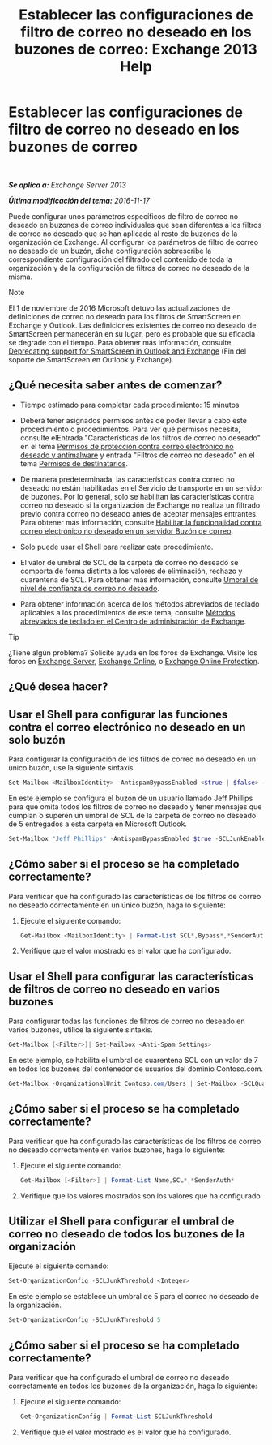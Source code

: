 ﻿---
title: 'Establecer las configuraciones de filtro de correo no deseado en los buzones de correo: Exchange 2013 Help'
TOCTitle: Establecer las configuraciones de filtro de correo no deseado en los buzones de correo
ms:assetid: 868d7fd8-e817-46ba-9b67-edf2f50b9494
ms:mtpsurl: https://technet.microsoft.com/es-es/library/Bb123559(v=EXCHG.150)
ms:contentKeyID: 49895752
ms.date: 05/22/2018
mtps_version: v=EXCHG.150
ms.translationtype: MT
---

# Establecer las configuraciones de filtro de correo no deseado en los buzones de correo

 

_**Se aplica a:** Exchange Server 2013_

_**Última modificación del tema:** 2016-11-17_

Puede configurar unos parámetros específicos de filtro de correo no deseado en buzones de correo individuales que sean diferentes a los filtros de correo no deseado que se han aplicado al resto de buzones de la organización de Exchange. Al configurar los parámetros de filtro de correo no deseado de un buzón, dicha configuración sobrescribe la correspondiente configuración del filtrado del contenido de toda la organización y de la configuración de filtros de correo no deseado de la misma.


> [!NOTE]
> El 1 de noviembre de 2016 Microsoft detuvo las actualizaciones de definiciones de correo no deseado para los filtros de SmartScreen en Exchange y Outlook. Las definiciones existentes de correo no deseado de SmartScreen permanecerán en su lugar, pero es probable que su eficacia se degrade con el tiempo. Para obtener más información, consulte <A href="https://go.microsoft.com/fwlink/p/?linkid=835894">Deprecating support for SmartScreen in Outlook and Exchange</A> (Fin del soporte de SmartScreen en Outlook y Exchange).



## ¿Qué necesita saber antes de comenzar?

  - Tiempo estimado para completar cada procedimiento: 15 minutos

  - Deberá tener asignados permisos antes de poder llevar a cabo este procedimiento o procedimientos. Para ver qué permisos necesita, consulte elEntrada "Características de los filtros de correo no deseado" en el tema [Permisos de protección contra correo electrónico no deseado y antimalware](anti-spam-and-anti-malware-permissions-exchange-2013-help.md) y entrada "Filtros de correo no deseado" en el tema [Permisos de destinatarios](recipients-permissions-exchange-2013-help.md).

  - De manera predeterminada, las características contra correo no deseado no están habilitadas en el Servicio de transporte en un servidor de buzones. Por lo general, solo se habilitan las características contra correo no deseado si la organización de Exchange no realiza un filtrado previo contra correo no deseado antes de aceptar mensajes entrantes. Para obtener más información, consulte [Habilitar la funcionalidad contra correo electrónico no deseado en un servidor Buzón de correo](enable-anti-spam-functionality-on-mailbox-servers-exchange-2013-help.md).

  - Solo puede usar el Shell para realizar este procedimiento.

  - El valor de umbral de SCL de la carpeta de correo no deseado se comporta de forma distinta a los valores de eliminación, rechazo y cuarentena de SCL. Para obtener más información, consulte [Umbral de nivel de confianza de correo no deseado](spam-confidence-level-threshold-exchange-2013-help.md).

  - Para obtener información acerca de los métodos abreviados de teclado aplicables a los procedimientos de este tema, consulte [Métodos abreviados de teclado en el Centro de administración de Exchange](keyboard-shortcuts-in-the-exchange-admin-center-exchange-online-protection-help.md).


> [!TIP]
> ¿Tiene algún problema? Solicite ayuda en los foros de Exchange. Visite los foros en <A href="https://go.microsoft.com/fwlink/p/?linkid=60612">Exchange Server</A>, <A href="https://go.microsoft.com/fwlink/p/?linkid=267542">Exchange Online</A>, o <A href="https://go.microsoft.com/fwlink/p/?linkid=285351">Exchange Online Protection</A>.



## ¿Qué desea hacer?

## Usar el Shell para configurar las funciones contra el correo electrónico no deseado en un solo buzón

Para configurar la configuración de los filtros de correo no deseado en un único buzón, use la siguiente sintaxis.

```powershell
Set-Mailbox <MailboxIdentity> -AntispamBypassEnabled <$true | $false> -RequireSenderAuthenticationEnabled <$true | $false> -SCLDeleteEnabled <$true | $false | $null> -SCLDeleteThreshold <0-9 | $null> -SCLJunkEnabled <$true | $false | $null > -SCLJunkThreshold <0-9 | $null> -SCLQuarantineEnabled <$true | $false | $null > -SCLQuarantineThreshold <0-9 | $null> -SCLRejectEnabled <$true | $false | $null > -SCLRejectThreshold <0-9 | $null>
```

En este ejemplo se configura el buzón de un usuario llamado Jeff Phillips para que omita todos los filtros de correo no deseado y tener mensajes que cumplan o superen un umbral de SCL de la carpeta de correo no deseado de 5 entregados a esta carpeta en Microsoft Outlook.

```powershell
Set-Mailbox "Jeff Phillips" -AntispamBypassEnabled $true -SCLJunkEnabled $true -SCLJunkThreshold 4
```

## ¿Cómo saber si el proceso se ha completado correctamente?

Para verificar que ha configurado las características de los filtros de correo no deseado correctamente en un único buzón, haga lo siguiente:

1.  Ejecute el siguiente comando:
    
    ```powershell
    Get-Mailbox <MailboxIdentity> | Format-List SCL*,Bypass*,*SenderAuth*
    ```

2.  Verifique que el valor mostrado es el valor que ha configurado.

## Usar el Shell para configurar las características de filtros de correo no deseado en varios buzones

Para configurar todas las funciones de filtros de correo no deseado en varios buzones, utilice la siguiente sintaxis.

```powershell
Get-Mailbox [<Filter>]| Set-Mailbox <Anti-Spam Settings>
```

En este ejemplo, se habilita el umbral de cuarentena SCL con un valor de 7 en todos los buzones del contenedor de usuarios del dominio Contoso.com.

```powershell
Get-Mailbox -OrganizationalUnit Contoso.com/Users | Set-Mailbox -SCLQuarantineEnabled $true -SCLQuarantineThreshold 7
```

## ¿Cómo saber si el proceso se ha completado correctamente?

Para verificar que ha configurado las características de los filtros de correo no deseado correctamente en varios buzones, haga lo siguiente:

1.  Ejecute el siguiente comando:
    
    ```powershell
    Get-Mailbox [<Filter>] | Format-List Name,SCL*,*SenderAuth*
    ```

2.  Verifique que los valores mostrados son los valores que ha configurado.

## Utilizar el Shell para configurar el umbral de correo no deseado de todos los buzones de la organización

Ejecute el siguiente comando:

```powershell
Set-OrganizationConfig -SCLJunkThreshold <Integer>
```

En este ejemplo se establece un umbral de 5 para el correo no deseado de la organización.

```powershell
Set-OrganizationConfig -SCLJunkThreshold 5
```

## ¿Cómo saber si el proceso se ha completado correctamente?

Para verificar que ha configurado el umbral de correo no deseado correctamente en todos los buzones de la organización, haga lo siguiente:

1.  Ejecute el siguiente comando:
    
    ```powershell
    Get-OrganizationConfig | Format-List SCLJunkThreshold
    ```

2.  Verifique que el valor mostrado es el valor que ha configurado.

